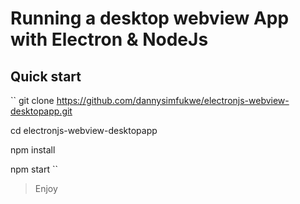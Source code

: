 # Running a desktop webview App with Electron & NodeJs

## Quick start

`` 
git clone https://github.com/dannysimfukwe/electronjs-webview-desktopapp.git

cd electronjs-webview-desktopapp

npm install

npm start
``

> Enjoy